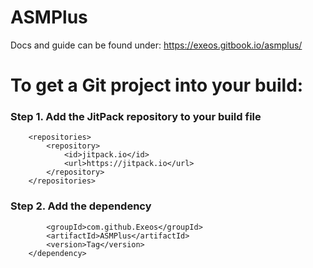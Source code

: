 # ASMPlus
Docs and guide can be found under: https://exeos.gitbook.io/asmplus/ 

# To get a Git project into your build:

### Step 1. Add the JitPack repository to your build file 
```
	<repositories>
		<repository>
		    <id>jitpack.io</id>
		    <url>https://jitpack.io</url>
		</repository>
	</repositories>
```
### Step 2. Add the dependency
```	<dependency>
	    <groupId>com.github.Exeos</groupId>
	    <artifactId>ASMPlus</artifactId>
	    <version>Tag</version>
	</dependency>
```
